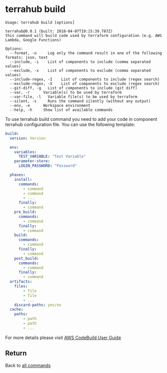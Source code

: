 # terrahub build

```
Usage: terrahub build [options]

terrahub@0.0.1 (built: 2018-04-07T19:15:39.787Z)
this command will build code used by terraform configuration (e.g. AWS Lambda, Google Functions)

Options:
  --format, -o     Log only the command result in one of the following formats: json, text
  --include, -i    List of components to include (comma separated values)
  --exclude, -x    List of components to exclude (comma separated values)
  --include-regex, -I    List of components to include (regex search)
  --exclude-regex, -X    List of components to exclude (regex search)
  --git-diff, -g   List of components to include (git diff)
  --var, -r      Variable(s) to be used by terraform
  --var-file, -l   Variable file(s) to be used by terraform
  --silent, -s     Runs the command silently (without any output)
  --env, -e      Workspace environment
  --help, -h     Show list of available commands
```

To use terrahub build command you need to add your code in component terrahub configuration file. You can use the following template:
```yaml
build:
  version: Version

  env:
    variables:
      TEST_VARIABLE: "Test Variable"
    parameter-store:
      LOGIN_PASSWORD: "Password"

  phases:
    install:
      commands:
        - command
        - command
        - ...
      finally:
        - command
    pre_build:
      commands:
        - command
      finally:
        - command
    build:
      commands:
        - command
      finally:
        - command
    post_build:
      commands:
        - command
      finally:
        - command
  artifacts:
    files:
        - file
        - file
        - ...
    discard-paths: yes/no
  cache:
    paths:
        - path
        - path
        - ...
```

For more details please visit [AWS CodeBuild User Guide](https://docs.aws.amazon.com/codebuild/latest/userguide/welcome.html)

## Return
Back to [all commands](../commands.md)
